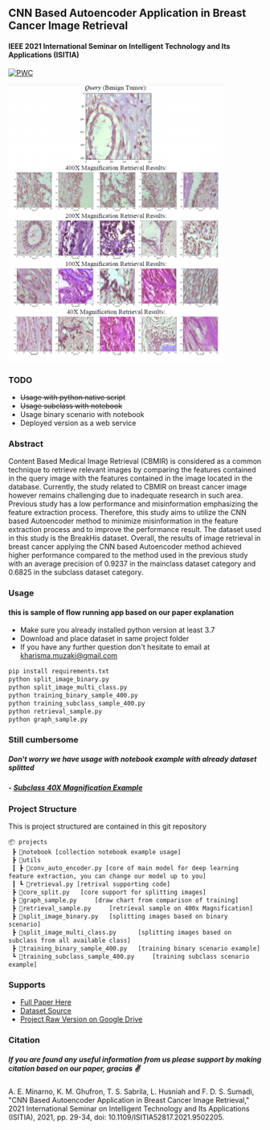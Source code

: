 ## CNN Based Autoencoder Application in Breast Cancer Image Retrieval
#### IEEE 2021 International Seminar on Intelligent Technology and Its Applications (ISITIA)
[![PWC](https://img.shields.io/endpoint.svg?url=https://paperswithcode.com/badge/cnn-based-autoencoder-application-in-breast/medical-image-retrieval-on-breakhis)](https://paperswithcode.com/sota/medical-image-retrieval-on-breakhis?p=cnn-based-autoencoder-application-in-breast)

![alt text](./assets/app.png "RETRIEVAL")

### TODO
- ~~Usage with python native script~~
- ~~Usage subclass with notebook~~
- Usage binary scenario with notebook
- Deployed version as a web service

### Abstract
Content Based Medical Image Retrieval (CBMIR) is considered as a common technique to retrieve relevant images by comparing the features contained in the query image with the features contained in the image located in the database. Currently, the study related to CBMIR on breast cancer image however remains challenging due to inadequate research in such area. Previous study has a low performance and misinformation emphasizing the feature extraction process. Therefore, this study aims to utilize the CNN based Autoencoder method to minimize misinformation in the feature extraction process and to improve the performance result. The dataset used in this study is the BreakHis dataset. Overall, the results of image retrieval in breast cancer applying the CNN based Autoencoder method achieved higher performance compared to the method used in the previous study with an average precision of 0.9237 in the mainclass dataset category and 0.6825 in the subclass dataset category.

### Usage
#### this is sample of flow running app based on our paper explanation
- Make sure you already installed python version at least 3.7
- Download and place dataset in same project folder
- If you have any further question don't hesitate to email at kharisma.muzaki@gmail.com
```
pip install requirements.txt
python split_image_binary.py
python split_image_multi_class.py
python training_binary_sample_400.py
python training_subclass_sample_400.py
python retrieval_sample.py
python graph_sample.py
```
### Still cumbersome
##### Don't worry we have usage with notebook example with already dataset splitted
##### - [Subclass 40X Magnification Example](notebook/Example_Usage_of_Subclass.ipynb)

### Project Structure
This is project structured are contained in this git repository
```
📦 projects
 ┣ 📂notebook [collection notebook example usage]
 ┣ 📂utils
 ┃ ┣ 📜conv_auto_encoder.py [core of main model for deep learning feature extraction, you can change our model up to you]
 ┃ ┗ 📜retrieval.py [retrival supporting code]
 ┣ 📜core_split.py   [core support for splitting images]
 ┣ 📜graph_sample.py     [draw chart from comparison of training]
 ┣ 📜retrieval_sample.py     [retrieval sample on 400x Magnification]
 ┣ 📜split_image_binary.py   [splitting images based on binary scenario]
 ┣ 📜split_image_multi_class.py      [splitting images based on subclass from all available class]
 ┣ 📜training_binary_sample_400.py   [training binary scenario example]
 ┗ 📜training_subclass_sample_400.py     [training subclass scenario example]
```

### Supports
- [Full Paper Here](https://ieeexplore.ieee.org/document/9502205)
- [Dataset Source](https://web.inf.ufpr.br/vri/databases/breast-cancer-histopathological-database-breakhis/)
- [Project Raw Version on Google Drive](https://drive.google.com/drive/folders/1oQXs24X8BIA4CqllPUQTk4PWDdTbJREf?usp=sharing)

### Citation
##### If you are found any useful information from us please support by making citation based on our paper, gracias ✌
A. E. Minarno, K. M. Ghufron, T. S. Sabrila, L. Husniah and F. D. S. Sumadi, "CNN Based Autoencoder Application in Breast Cancer Image Retrieval," 2021 International Seminar on Intelligent Technology and Its Applications (ISITIA), 2021, pp. 29-34, doi: 10.1109/ISITIA52817.2021.9502205.
